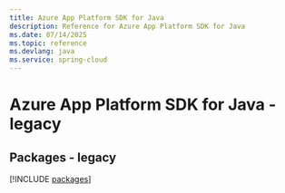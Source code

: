 ```yaml
---
title: Azure App Platform SDK for Java
description: Reference for Azure App Platform SDK for Java
ms.date: 07/14/2025
ms.topic: reference
ms.devlang: java
ms.service: spring-cloud
---
```

# Azure App Platform SDK for Java - legacy
## Packages - legacy
[!INCLUDE [packages](app-platform-index.md)]